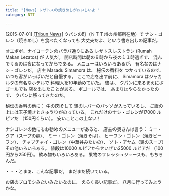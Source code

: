 ```yaml
---
title: "[News] レザトスの焼きめしがおいしいよ "
category: NTT

---
```


[2015-07-01] [[Tribun News]](http://www.tribunnews.com/travel/2015/07/01/lezatnya-nasi-goreng-lezatos-kupang-jenderal-polisi-ini-pun-ikut-ketagihan
)  クパンの町（ＮＴＴ州の州都所在地）で
ナシ・ゴレン（焼きめし）を食べたくなっても
大丈夫だよ、という書き出しの記事だ。

 オエボボ、ナイコーテンのパラパ通りにある
レザトスレストラン (Rumah Makan Lezatos) が
人気だ。
開店時間は朝の９時から夜の１１時過ぎで、
混んでくるのは夜になってからである。
メニューはいろいろあるが、
有名なのはナシ・ゴレンだ。
店主 Maradu Simamora は、
秘伝の香料を
つかっているので、
いつも客がいっぱいだと自慢する。
ここで店を出す前に、
Simamora はジャカルタの有名なホテルで
料理人を10年勤めていた。
彼は、
クパンに来るまえにボゴールでも
店を出したことがある。
ボゴールでは、
あまりはやらなかったので、
クパンに移ってきたのだ。

 秘伝の香料の他に：
牛の肉そして
鷄のレバーのバッソが入っているし、
ご飯の上には玉子焼きときゅうりがのっている。
これだけのナシ・ゴレンが17000 ルピアだ
（150円くらい）。
安いことこの上ない！

 ナシゴレンの他にもお勧めのメニューがあると、
店主の奥さんは言う：
ミー・クア（スープの麺）、
ミー・ゴレン（焼きそば）、
ヒーフン・ゴレン（焼きビーフン）、
チャプチャイ・ゴレン（中華丼みたいの）、
ソト・アヤム（鷄のスープ）その他いろいろある。
値段は10000 ルピアからせいぜい25000 ルピアだ
（100円から250円）。
飲み物もいろいろある。
果物のフレッシュジュースも、もちろんだ。

 ・・・とまぁ、こんな記事だ。
まだまだ続いている。

 お店のプロモシみたいみたいなのに、
えらく長い記事だ。
八月に行ってみようかな。

